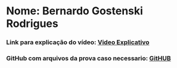 # Nome: Bernardo Gostenski Rodrigues

### Link para explicação do vídeo: [Video Explicativo](https://drive.google.com/file/d/1MsL_y8EW7oLnpA1buOR3sJAdFQYJuc5c/view?usp=sharing)

### GitHub com arquivos da prova caso necessario: [GitHUB](https://github.com/RodriguesBernardo/Desenvolvimento-de-Sistemas.git)